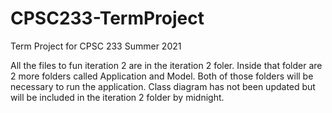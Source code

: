 # CPSC233-TermProject
Term Project for CPSC 233 Summer 2021

All the files to fun iteration 2 are in the iteration 2 foler. Inside that folder are 2 more folders called Application and Model. 
Both of those folders will be necessary to run the application. Class diagram has not been updated but will be included in the iteration 2 folder by midnight.
